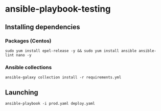 # ansible-playbook-testing

## Installing dependencies

### Packages (Centos)
`sudo yum install epel-release -y && sudo yum install ansible ansible-lint nano -y`
### Ansible collections
`ansible-galaxy collection install -r requirements.yml`
## Launching
`ansible-playbook -i prod.yaml deploy.yaml`